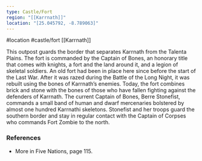```yaml
---
type: Castle/Fort
region: "[[Karrnath]]"
location: "[25.045792, -8.789063]"
---
```

 #location #castle/fort [[Karrnath]]

This outpost guards the border that separates Karrnath from the Talenta Plains. The fort is commanded by the Captain of Bones, an honorary title that comes with knights, a fort and the land around it, and a legion of skeletal soldiers. An old fort had been in place here since before the start of the Last War. After it was razed during the Battle of the Long Night, it was rebuilt using the bones of Karrnath’s enemies. Today, the fort combines brick and stone with the bones of those who have fallen fighting against the defenders of Karrnath. The current Captain of Bones, Berre Stonefist, commands a small band of human and dwarf mercenaries bolstered by almost one hundred Karrnathi skeletons. Stonefist and her troops guard the southern border and stay in regular contact with the Captain of Corpses who commands Fort Zombie to the north.

### References

* More in Five Nations, page 115.
